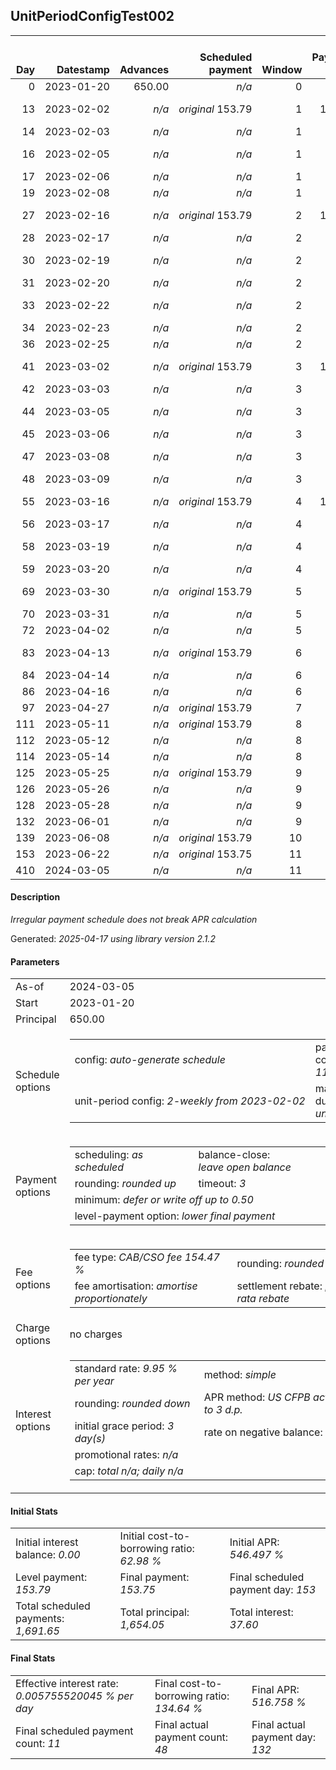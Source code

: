 <h2>UnitPeriodConfigTest002</h2>
<table>
    <thead style="vertical-align: bottom;">
        <th style="text-align: right;">Day</th>
        <th style="text-align: right;">Datestamp</th>
        <th style="text-align: right;">Advances</th>
        <th style="text-align: right;">Scheduled payment</th>
        <th style="text-align: right;">Window</th>
        <th style="text-align: right;">Payment due</th>
        <th style="text-align: right;">Actual payments</th>
        <th style="text-align: right;">Generated payment</th>
        <th style="text-align: right;">Net effect</th>
        <th style="text-align: right;">Payment status</th>
        <th style="text-align: right;">Balance status</th>
        <th style="text-align: right;">Simple interest</th>
        <th style="text-align: right;">New interest</th>
        <th style="text-align: right;">New charges</th>
        <th style="text-align: right;">Principal portion</th>
        <th style="text-align: right;">Fee portion</th>
        <th style="text-align: right;">Interest portion</th>
        <th style="text-align: right;">Charges portion</th>
        <th style="text-align: right;">Fee rebate</th>
        <th style="text-align: right;">Principal balance</th>
        <th style="text-align: right;">Fee balance</th>
        <th style="text-align: right;">Interest balance</th>
        <th style="text-align: right;">Charges balance</th>
        <th style="text-align: right;">Settlement figure</th>
        <th style="text-align: right;">Fee rebate if&nbsp;settled</th>
    </thead>
    <tr style="text-align: right;">
        <td class="ci00">0</td>
        <td class="ci01" style="white-space: nowrap;">2023-01-20</td>
        <td class="ci02">650.00</td>
        <td class="ci03" style="white-space: nowrap;"><i>n/a<i></td>
        <td class="ci04">0</td>
        <td class="ci05">0.00</td>
        <td class="ci06"><i>n/a</i></td>
        <td class="ci07"><i>n/a</i></td>
        <td class="ci08">0.00</td>
        <td class="ci09"><i>none&nbsp;scheduled</i></td>
        <td class="ci10">open</td>
        <td class="ci11">0.0000</td>
        <td class="ci12">0.0000</td>
        <td class="ci13"><i>n/a</i></td>
        <td class="ci14">0.00</td>
        <td class="ci15">0.00</td>
        <td class="ci16">0.00</td>
        <td class="ci17">0.00</td>
        <td class="ci18">0.00</td>
        <td class="ci19">650.00</td>
        <td class="ci20">1,004.05</td>
        <td class="ci21">0.0000</td>
        <td class="ci22">0.00</td>
        <td class="ci23">1,654.05</td>
        <td class="ci24">1,004.05</td>
    </tr>
    <tr style="text-align: right;">
        <td class="ci00">13</td>
        <td class="ci01" style="white-space: nowrap;">2023-02-02</td>
        <td class="ci02"><i>n/a</i></td>
        <td class="ci03" style="white-space: nowrap;"><i>original</i> 153.79</td>
        <td class="ci04">1</td>
        <td class="ci05">153.79</td>
        <td class="ci06">174.94&nbsp;<i>failed</i><br/>174.94&nbsp;<i>failed</i></td>
        <td class="ci07"><i>n/a</i></td>
        <td class="ci08">0.00</td>
        <td class="ci09"><i>paid&nbsp;later&nbsp;in&nbsp;full</i></td>
        <td class="ci10">open</td>
        <td class="ci11">5.8617</td>
        <td class="ci12">5.8617</td>
        <td class="ci13"><i>n/a</i></td>
        <td class="ci14">0.00</td>
        <td class="ci15">0.00</td>
        <td class="ci16">0.00</td>
        <td class="ci17">0.00</td>
        <td class="ci18">0.00</td>
        <td class="ci19">650.00</td>
        <td class="ci20">1,004.05</td>
        <td class="ci21">5.8617</td>
        <td class="ci22">0.00</td>
        <td class="ci23">741.17</td>
        <td class="ci24">918.74</td>
    </tr>
    <tr style="text-align: right;">
        <td class="ci00">14</td>
        <td class="ci01" style="white-space: nowrap;">2023-02-03</td>
        <td class="ci02"><i>n/a</i></td>
        <td class="ci03" style="white-space: nowrap;"><i>n/a<i></td>
        <td class="ci04">1</td>
        <td class="ci05">0.00</td>
        <td class="ci06">174.94&nbsp;<i>failed</i></td>
        <td class="ci07"><i>n/a</i></td>
        <td class="ci08">0.00</td>
        <td class="ci09"><i>nothing&nbsp;due</i></td>
        <td class="ci10">open</td>
        <td class="ci11">0.4509</td>
        <td class="ci12">0.4509</td>
        <td class="ci13"><i>n/a</i></td>
        <td class="ci14">0.00</td>
        <td class="ci15">0.00</td>
        <td class="ci16">0.00</td>
        <td class="ci17">0.00</td>
        <td class="ci18">0.00</td>
        <td class="ci19">650.00</td>
        <td class="ci20">1,004.05</td>
        <td class="ci21">6.3126</td>
        <td class="ci22">0.00</td>
        <td class="ci23">748.18</td>
        <td class="ci24">912.18</td>
    </tr>
    <tr style="text-align: right;">
        <td class="ci00">16</td>
        <td class="ci01" style="white-space: nowrap;">2023-02-05</td>
        <td class="ci02"><i>n/a</i></td>
        <td class="ci03" style="white-space: nowrap;"><i>n/a<i></td>
        <td class="ci04">1</td>
        <td class="ci05">0.00</td>
        <td class="ci06">174.94&nbsp;<i>failed</i><br/>174.94&nbsp;<i>failed</i></td>
        <td class="ci07"><i>n/a</i></td>
        <td class="ci08">0.00</td>
        <td class="ci09"><i>nothing&nbsp;due</i></td>
        <td class="ci10">open</td>
        <td class="ci11">0.9018</td>
        <td class="ci12">0.9018</td>
        <td class="ci13"><i>n/a</i></td>
        <td class="ci14">0.00</td>
        <td class="ci15">0.00</td>
        <td class="ci16">0.00</td>
        <td class="ci17">0.00</td>
        <td class="ci18">0.00</td>
        <td class="ci19">650.00</td>
        <td class="ci20">1,004.05</td>
        <td class="ci21">7.2144</td>
        <td class="ci22">0.00</td>
        <td class="ci23">762.20</td>
        <td class="ci24">899.06</td>
    </tr>
    <tr style="text-align: right;">
        <td class="ci00">17</td>
        <td class="ci01" style="white-space: nowrap;">2023-02-06</td>
        <td class="ci02"><i>n/a</i></td>
        <td class="ci03" style="white-space: nowrap;"><i>n/a<i></td>
        <td class="ci04">1</td>
        <td class="ci05">0.00</td>
        <td class="ci06">174.94&nbsp;<i>failed</i></td>
        <td class="ci07"><i>n/a</i></td>
        <td class="ci08">0.00</td>
        <td class="ci09"><i>nothing&nbsp;due</i></td>
        <td class="ci10">open</td>
        <td class="ci11">0.4509</td>
        <td class="ci12">0.4509</td>
        <td class="ci13"><i>n/a</i></td>
        <td class="ci14">0.00</td>
        <td class="ci15">0.00</td>
        <td class="ci16">0.00</td>
        <td class="ci17">0.00</td>
        <td class="ci18">0.00</td>
        <td class="ci19">650.00</td>
        <td class="ci20">1,004.05</td>
        <td class="ci21">7.6653</td>
        <td class="ci22">0.00</td>
        <td class="ci23">769.22</td>
        <td class="ci24">892.49</td>
    </tr>
    <tr style="text-align: right;">
        <td class="ci00">19</td>
        <td class="ci01" style="white-space: nowrap;">2023-02-08</td>
        <td class="ci02"><i>n/a</i></td>
        <td class="ci03" style="white-space: nowrap;"><i>n/a<i></td>
        <td class="ci04">1</td>
        <td class="ci05">0.00</td>
        <td class="ci06"><i>confirmed</i>&nbsp;174.94</td>
        <td class="ci07"><i>n/a</i></td>
        <td class="ci08">174.94</td>
        <td class="ci09"><i>extra&nbsp;payment</i></td>
        <td class="ci10">open</td>
        <td class="ci11">0.9018</td>
        <td class="ci12">0.9018</td>
        <td class="ci13"><i>n/a</i></td>
        <td class="ci14">65.38</td>
        <td class="ci15">101.00</td>
        <td class="ci16">8.56</td>
        <td class="ci17">0.00</td>
        <td class="ci18">0.00</td>
        <td class="ci19">584.62</td>
        <td class="ci20">903.05</td>
        <td class="ci21">0.0000</td>
        <td class="ci22">0.00</td>
        <td class="ci23">608.30</td>
        <td class="ci24">879.37</td>
    </tr>
    <tr style="text-align: right;">
        <td class="ci00">27</td>
        <td class="ci01" style="white-space: nowrap;">2023-02-16</td>
        <td class="ci02"><i>n/a</i></td>
        <td class="ci03" style="white-space: nowrap;"><i>original</i> 153.79</td>
        <td class="ci04">2</td>
        <td class="ci05">132.64</td>
        <td class="ci06">174.94&nbsp;<i>failed</i><br/>174.94&nbsp;<i>failed</i></td>
        <td class="ci07"><i>n/a</i></td>
        <td class="ci08">0.00</td>
        <td class="ci09"><i>paid&nbsp;later&nbsp;in&nbsp;full</i></td>
        <td class="ci10">open</td>
        <td class="ci11">3.2443</td>
        <td class="ci12">3.2443</td>
        <td class="ci13"><i>n/a</i></td>
        <td class="ci14">0.00</td>
        <td class="ci15">0.00</td>
        <td class="ci16">0.00</td>
        <td class="ci17">0.00</td>
        <td class="ci18">0.00</td>
        <td class="ci19">584.62</td>
        <td class="ci20">903.05</td>
        <td class="ci21">3.2443</td>
        <td class="ci22">0.00</td>
        <td class="ci23">664.04</td>
        <td class="ci24">826.87</td>
    </tr>
    <tr style="text-align: right;">
        <td class="ci00">28</td>
        <td class="ci01" style="white-space: nowrap;">2023-02-17</td>
        <td class="ci02"><i>n/a</i></td>
        <td class="ci03" style="white-space: nowrap;"><i>n/a<i></td>
        <td class="ci04">2</td>
        <td class="ci05">0.00</td>
        <td class="ci06">174.94&nbsp;<i>failed</i></td>
        <td class="ci07"><i>n/a</i></td>
        <td class="ci08">0.00</td>
        <td class="ci09"><i>nothing&nbsp;due</i></td>
        <td class="ci10">open</td>
        <td class="ci11">0.4055</td>
        <td class="ci12">0.4055</td>
        <td class="ci13"><i>n/a</i></td>
        <td class="ci14">0.00</td>
        <td class="ci15">0.00</td>
        <td class="ci16">0.00</td>
        <td class="ci17">0.00</td>
        <td class="ci18">0.00</td>
        <td class="ci19">584.62</td>
        <td class="ci20">903.05</td>
        <td class="ci21">3.6499</td>
        <td class="ci22">0.00</td>
        <td class="ci23">671.00</td>
        <td class="ci24">820.31</td>
    </tr>
    <tr style="text-align: right;">
        <td class="ci00">30</td>
        <td class="ci01" style="white-space: nowrap;">2023-02-19</td>
        <td class="ci02"><i>n/a</i></td>
        <td class="ci03" style="white-space: nowrap;"><i>n/a<i></td>
        <td class="ci04">2</td>
        <td class="ci05">0.00</td>
        <td class="ci06">174.94&nbsp;<i>failed</i><br/>174.94&nbsp;<i>failed</i></td>
        <td class="ci07"><i>n/a</i></td>
        <td class="ci08">0.00</td>
        <td class="ci09"><i>nothing&nbsp;due</i></td>
        <td class="ci10">open</td>
        <td class="ci11">0.8111</td>
        <td class="ci12">0.8111</td>
        <td class="ci13"><i>n/a</i></td>
        <td class="ci14">0.00</td>
        <td class="ci15">0.00</td>
        <td class="ci16">0.00</td>
        <td class="ci17">0.00</td>
        <td class="ci18">0.00</td>
        <td class="ci19">584.62</td>
        <td class="ci20">903.05</td>
        <td class="ci21">4.4610</td>
        <td class="ci22">0.00</td>
        <td class="ci23">684.95</td>
        <td class="ci24">807.18</td>
    </tr>
    <tr style="text-align: right;">
        <td class="ci00">31</td>
        <td class="ci01" style="white-space: nowrap;">2023-02-20</td>
        <td class="ci02"><i>n/a</i></td>
        <td class="ci03" style="white-space: nowrap;"><i>n/a<i></td>
        <td class="ci04">2</td>
        <td class="ci05">0.00</td>
        <td class="ci06">174.94&nbsp;<i>failed</i></td>
        <td class="ci07"><i>n/a</i></td>
        <td class="ci08">0.00</td>
        <td class="ci09"><i>nothing&nbsp;due</i></td>
        <td class="ci10">open</td>
        <td class="ci11">0.4055</td>
        <td class="ci12">0.4055</td>
        <td class="ci13"><i>n/a</i></td>
        <td class="ci14">0.00</td>
        <td class="ci15">0.00</td>
        <td class="ci16">0.00</td>
        <td class="ci17">0.00</td>
        <td class="ci18">0.00</td>
        <td class="ci19">584.62</td>
        <td class="ci20">903.05</td>
        <td class="ci21">4.8665</td>
        <td class="ci22">0.00</td>
        <td class="ci23">691.91</td>
        <td class="ci24">800.62</td>
    </tr>
    <tr style="text-align: right;">
        <td class="ci00">33</td>
        <td class="ci01" style="white-space: nowrap;">2023-02-22</td>
        <td class="ci02"><i>n/a</i></td>
        <td class="ci03" style="white-space: nowrap;"><i>n/a<i></td>
        <td class="ci04">2</td>
        <td class="ci05">0.00</td>
        <td class="ci06">174.94&nbsp;<i>failed</i><br/>174.94&nbsp;<i>failed</i></td>
        <td class="ci07"><i>n/a</i></td>
        <td class="ci08">0.00</td>
        <td class="ci09"><i>nothing&nbsp;due</i></td>
        <td class="ci10">open</td>
        <td class="ci11">0.8111</td>
        <td class="ci12">0.8111</td>
        <td class="ci13"><i>n/a</i></td>
        <td class="ci14">0.00</td>
        <td class="ci15">0.00</td>
        <td class="ci16">0.00</td>
        <td class="ci17">0.00</td>
        <td class="ci18">0.00</td>
        <td class="ci19">584.62</td>
        <td class="ci20">903.05</td>
        <td class="ci21">5.6776</td>
        <td class="ci22">0.00</td>
        <td class="ci23">705.84</td>
        <td class="ci24">787.50</td>
    </tr>
    <tr style="text-align: right;">
        <td class="ci00">34</td>
        <td class="ci01" style="white-space: nowrap;">2023-02-23</td>
        <td class="ci02"><i>n/a</i></td>
        <td class="ci03" style="white-space: nowrap;"><i>n/a<i></td>
        <td class="ci04">2</td>
        <td class="ci05">0.00</td>
        <td class="ci06">174.94&nbsp;<i>failed</i></td>
        <td class="ci07"><i>n/a</i></td>
        <td class="ci08">0.00</td>
        <td class="ci09"><i>nothing&nbsp;due</i></td>
        <td class="ci10">open</td>
        <td class="ci11">0.4055</td>
        <td class="ci12">0.4055</td>
        <td class="ci13"><i>n/a</i></td>
        <td class="ci14">0.00</td>
        <td class="ci15">0.00</td>
        <td class="ci16">0.00</td>
        <td class="ci17">0.00</td>
        <td class="ci18">0.00</td>
        <td class="ci19">584.62</td>
        <td class="ci20">903.05</td>
        <td class="ci21">6.0831</td>
        <td class="ci22">0.00</td>
        <td class="ci23">712.82</td>
        <td class="ci24">780.93</td>
    </tr>
    <tr style="text-align: right;">
        <td class="ci00">36</td>
        <td class="ci01" style="white-space: nowrap;">2023-02-25</td>
        <td class="ci02"><i>n/a</i></td>
        <td class="ci03" style="white-space: nowrap;"><i>n/a<i></td>
        <td class="ci04">2</td>
        <td class="ci05">0.00</td>
        <td class="ci06"><i>confirmed</i>&nbsp;174.94</td>
        <td class="ci07"><i>n/a</i></td>
        <td class="ci08">174.94</td>
        <td class="ci09"><i>extra&nbsp;payment</i></td>
        <td class="ci10">open</td>
        <td class="ci11">0.8111</td>
        <td class="ci12">0.8111</td>
        <td class="ci13"><i>n/a</i></td>
        <td class="ci14">66.03</td>
        <td class="ci15">102.02</td>
        <td class="ci16">6.89</td>
        <td class="ci17">0.00</td>
        <td class="ci18">0.00</td>
        <td class="ci19">518.59</td>
        <td class="ci20">801.03</td>
        <td class="ci21">0.0000</td>
        <td class="ci22">0.00</td>
        <td class="ci23">551.81</td>
        <td class="ci24">767.81</td>
    </tr>
    <tr style="text-align: right;">
        <td class="ci00">41</td>
        <td class="ci01" style="white-space: nowrap;">2023-03-02</td>
        <td class="ci02"><i>n/a</i></td>
        <td class="ci03" style="white-space: nowrap;"><i>original</i> 153.79</td>
        <td class="ci04">3</td>
        <td class="ci05">111.49</td>
        <td class="ci06">174.94&nbsp;<i>failed</i><br/>174.94&nbsp;<i>failed</i></td>
        <td class="ci07"><i>n/a</i></td>
        <td class="ci08">0.00</td>
        <td class="ci09"><i>missed&nbsp;payment</i></td>
        <td class="ci10">open</td>
        <td class="ci11">1.7987</td>
        <td class="ci12">1.7987</td>
        <td class="ci13"><i>n/a</i></td>
        <td class="ci14">0.00</td>
        <td class="ci15">0.00</td>
        <td class="ci16">0.00</td>
        <td class="ci17">0.00</td>
        <td class="ci18">0.00</td>
        <td class="ci19">518.59</td>
        <td class="ci20">801.03</td>
        <td class="ci21">1.7987</td>
        <td class="ci22">0.00</td>
        <td class="ci23">586.41</td>
        <td class="ci24">735.00</td>
    </tr>
    <tr style="text-align: right;">
        <td class="ci00">42</td>
        <td class="ci01" style="white-space: nowrap;">2023-03-03</td>
        <td class="ci02"><i>n/a</i></td>
        <td class="ci03" style="white-space: nowrap;"><i>n/a<i></td>
        <td class="ci04">3</td>
        <td class="ci05">0.00</td>
        <td class="ci06">174.94&nbsp;<i>failed</i></td>
        <td class="ci07"><i>n/a</i></td>
        <td class="ci08">0.00</td>
        <td class="ci09"><i>nothing&nbsp;due</i></td>
        <td class="ci10">open</td>
        <td class="ci11">0.3597</td>
        <td class="ci12">0.3597</td>
        <td class="ci13"><i>n/a</i></td>
        <td class="ci14">0.00</td>
        <td class="ci15">0.00</td>
        <td class="ci16">0.00</td>
        <td class="ci17">0.00</td>
        <td class="ci18">0.00</td>
        <td class="ci19">518.59</td>
        <td class="ci20">801.03</td>
        <td class="ci21">2.1584</td>
        <td class="ci22">0.00</td>
        <td class="ci23">593.34</td>
        <td class="ci24">728.43</td>
    </tr>
    <tr style="text-align: right;">
        <td class="ci00">44</td>
        <td class="ci01" style="white-space: nowrap;">2023-03-05</td>
        <td class="ci02"><i>n/a</i></td>
        <td class="ci03" style="white-space: nowrap;"><i>n/a<i></td>
        <td class="ci04">3</td>
        <td class="ci05">0.00</td>
        <td class="ci06">174.94&nbsp;<i>failed</i><br/>174.94&nbsp;<i>failed</i></td>
        <td class="ci07"><i>n/a</i></td>
        <td class="ci08">0.00</td>
        <td class="ci09"><i>nothing&nbsp;due</i></td>
        <td class="ci10">open</td>
        <td class="ci11">0.7195</td>
        <td class="ci12">0.7195</td>
        <td class="ci13"><i>n/a</i></td>
        <td class="ci14">0.00</td>
        <td class="ci15">0.00</td>
        <td class="ci16">0.00</td>
        <td class="ci17">0.00</td>
        <td class="ci18">0.00</td>
        <td class="ci19">518.59</td>
        <td class="ci20">801.03</td>
        <td class="ci21">2.8779</td>
        <td class="ci22">0.00</td>
        <td class="ci23">607.18</td>
        <td class="ci24">715.31</td>
    </tr>
    <tr style="text-align: right;">
        <td class="ci00">45</td>
        <td class="ci01" style="white-space: nowrap;">2023-03-06</td>
        <td class="ci02"><i>n/a</i></td>
        <td class="ci03" style="white-space: nowrap;"><i>n/a<i></td>
        <td class="ci04">3</td>
        <td class="ci05">0.00</td>
        <td class="ci06">174.94&nbsp;<i>failed</i></td>
        <td class="ci07"><i>n/a</i></td>
        <td class="ci08">0.00</td>
        <td class="ci09"><i>nothing&nbsp;due</i></td>
        <td class="ci10">open</td>
        <td class="ci11">0.3597</td>
        <td class="ci12">0.3597</td>
        <td class="ci13"><i>n/a</i></td>
        <td class="ci14">0.00</td>
        <td class="ci15">0.00</td>
        <td class="ci16">0.00</td>
        <td class="ci17">0.00</td>
        <td class="ci18">0.00</td>
        <td class="ci19">518.59</td>
        <td class="ci20">801.03</td>
        <td class="ci21">3.2376</td>
        <td class="ci22">0.00</td>
        <td class="ci23">614.10</td>
        <td class="ci24">708.75</td>
    </tr>
    <tr style="text-align: right;">
        <td class="ci00">47</td>
        <td class="ci01" style="white-space: nowrap;">2023-03-08</td>
        <td class="ci02"><i>n/a</i></td>
        <td class="ci03" style="white-space: nowrap;"><i>n/a<i></td>
        <td class="ci04">3</td>
        <td class="ci05">0.00</td>
        <td class="ci06">174.94&nbsp;<i>failed</i><br/>174.94&nbsp;<i>failed</i></td>
        <td class="ci07"><i>n/a</i></td>
        <td class="ci08">0.00</td>
        <td class="ci09"><i>nothing&nbsp;due</i></td>
        <td class="ci10">open</td>
        <td class="ci11">0.7195</td>
        <td class="ci12">0.7195</td>
        <td class="ci13"><i>n/a</i></td>
        <td class="ci14">0.00</td>
        <td class="ci15">0.00</td>
        <td class="ci16">0.00</td>
        <td class="ci17">0.00</td>
        <td class="ci18">0.00</td>
        <td class="ci19">518.59</td>
        <td class="ci20">801.03</td>
        <td class="ci21">3.9571</td>
        <td class="ci22">0.00</td>
        <td class="ci23">627.95</td>
        <td class="ci24">695.62</td>
    </tr>
    <tr style="text-align: right;">
        <td class="ci00">48</td>
        <td class="ci01" style="white-space: nowrap;">2023-03-09</td>
        <td class="ci02"><i>n/a</i></td>
        <td class="ci03" style="white-space: nowrap;"><i>n/a<i></td>
        <td class="ci04">3</td>
        <td class="ci05">0.00</td>
        <td class="ci06">174.94&nbsp;<i>failed</i></td>
        <td class="ci07"><i>n/a</i></td>
        <td class="ci08">0.00</td>
        <td class="ci09"><i>nothing&nbsp;due</i></td>
        <td class="ci10">open</td>
        <td class="ci11">0.3597</td>
        <td class="ci12">0.3597</td>
        <td class="ci13"><i>n/a</i></td>
        <td class="ci14">0.00</td>
        <td class="ci15">0.00</td>
        <td class="ci16">0.00</td>
        <td class="ci17">0.00</td>
        <td class="ci18">0.00</td>
        <td class="ci19">518.59</td>
        <td class="ci20">801.03</td>
        <td class="ci21">4.3168</td>
        <td class="ci22">0.00</td>
        <td class="ci23">634.87</td>
        <td class="ci24">689.06</td>
    </tr>
    <tr style="text-align: right;">
        <td class="ci00">55</td>
        <td class="ci01" style="white-space: nowrap;">2023-03-16</td>
        <td class="ci02"><i>n/a</i></td>
        <td class="ci03" style="white-space: nowrap;"><i>original</i> 153.79</td>
        <td class="ci04">4</td>
        <td class="ci05">153.79</td>
        <td class="ci06">174.94&nbsp;<i>failed</i><br/><i>confirmed</i>&nbsp;174.94</td>
        <td class="ci07"><i>n/a</i></td>
        <td class="ci08">174.94</td>
        <td class="ci09"><i>overpayment</i></td>
        <td class="ci10">open</td>
        <td class="ci11">2.5181</td>
        <td class="ci12">2.5181</td>
        <td class="ci13"><i>n/a</i></td>
        <td class="ci14">66.06</td>
        <td class="ci15">102.05</td>
        <td class="ci16">6.83</td>
        <td class="ci17">0.00</td>
        <td class="ci18">0.00</td>
        <td class="ci19">452.53</td>
        <td class="ci20">698.98</td>
        <td class="ci21">0.0000</td>
        <td class="ci22">0.00</td>
        <td class="ci23">508.39</td>
        <td class="ci24">643.12</td>
    </tr>
    <tr style="text-align: right;">
        <td class="ci00">56</td>
        <td class="ci01" style="white-space: nowrap;">2023-03-17</td>
        <td class="ci02"><i>n/a</i></td>
        <td class="ci03" style="white-space: nowrap;"><i>n/a<i></td>
        <td class="ci04">4</td>
        <td class="ci05">0.00</td>
        <td class="ci06">174.94&nbsp;<i>failed</i></td>
        <td class="ci07"><i>n/a</i></td>
        <td class="ci08">0.00</td>
        <td class="ci09"><i>nothing&nbsp;due</i></td>
        <td class="ci10">open</td>
        <td class="ci11">0.3139</td>
        <td class="ci12">0.3139</td>
        <td class="ci13"><i>n/a</i></td>
        <td class="ci14">0.00</td>
        <td class="ci15">0.00</td>
        <td class="ci16">0.00</td>
        <td class="ci17">0.00</td>
        <td class="ci18">0.00</td>
        <td class="ci19">452.53</td>
        <td class="ci20">698.98</td>
        <td class="ci21">0.3139</td>
        <td class="ci22">0.00</td>
        <td class="ci23">515.26</td>
        <td class="ci24">636.56</td>
    </tr>
    <tr style="text-align: right;">
        <td class="ci00">58</td>
        <td class="ci01" style="white-space: nowrap;">2023-03-19</td>
        <td class="ci02"><i>n/a</i></td>
        <td class="ci03" style="white-space: nowrap;"><i>n/a<i></td>
        <td class="ci04">4</td>
        <td class="ci05">0.00</td>
        <td class="ci06">174.94&nbsp;<i>failed</i><br/>174.94&nbsp;<i>failed</i></td>
        <td class="ci07"><i>n/a</i></td>
        <td class="ci08">0.00</td>
        <td class="ci09"><i>nothing&nbsp;due</i></td>
        <td class="ci10">open</td>
        <td class="ci11">0.6278</td>
        <td class="ci12">0.6278</td>
        <td class="ci13"><i>n/a</i></td>
        <td class="ci14">0.00</td>
        <td class="ci15">0.00</td>
        <td class="ci16">0.00</td>
        <td class="ci17">0.00</td>
        <td class="ci18">0.00</td>
        <td class="ci19">452.53</td>
        <td class="ci20">698.98</td>
        <td class="ci21">0.9417</td>
        <td class="ci22">0.00</td>
        <td class="ci23">529.02</td>
        <td class="ci24">623.43</td>
    </tr>
    <tr style="text-align: right;">
        <td class="ci00">59</td>
        <td class="ci01" style="white-space: nowrap;">2023-03-20</td>
        <td class="ci02"><i>n/a</i></td>
        <td class="ci03" style="white-space: nowrap;"><i>n/a<i></td>
        <td class="ci04">4</td>
        <td class="ci05">0.00</td>
        <td class="ci06"><i>confirmed</i>&nbsp;174.94</td>
        <td class="ci07"><i>n/a</i></td>
        <td class="ci08">174.94</td>
        <td class="ci09"><i>extra&nbsp;payment</i></td>
        <td class="ci10">open</td>
        <td class="ci11">0.3139</td>
        <td class="ci12">0.3139</td>
        <td class="ci13"><i>n/a</i></td>
        <td class="ci14">68.25</td>
        <td class="ci15">105.44</td>
        <td class="ci16">1.25</td>
        <td class="ci17">0.00</td>
        <td class="ci18">0.00</td>
        <td class="ci19">384.28</td>
        <td class="ci20">593.54</td>
        <td class="ci21">0.0000</td>
        <td class="ci22">0.00</td>
        <td class="ci23">360.95</td>
        <td class="ci24">616.87</td>
    </tr>
    <tr style="text-align: right;">
        <td class="ci00">69</td>
        <td class="ci01" style="white-space: nowrap;">2023-03-30</td>
        <td class="ci02"><i>n/a</i></td>
        <td class="ci03" style="white-space: nowrap;"><i>original</i> 153.79</td>
        <td class="ci04">5</td>
        <td class="ci05">69.19</td>
        <td class="ci06">174.94&nbsp;<i>failed</i><br/>174.94&nbsp;<i>failed</i></td>
        <td class="ci07"><i>n/a</i></td>
        <td class="ci08">0.00</td>
        <td class="ci09"><i>paid&nbsp;later&nbsp;in&nbsp;full</i></td>
        <td class="ci10">open</td>
        <td class="ci11">2.6656</td>
        <td class="ci12">2.6656</td>
        <td class="ci13"><i>n/a</i></td>
        <td class="ci14">0.00</td>
        <td class="ci15">0.00</td>
        <td class="ci16">0.00</td>
        <td class="ci17">0.00</td>
        <td class="ci18">0.00</td>
        <td class="ci19">384.28</td>
        <td class="ci20">593.54</td>
        <td class="ci21">2.6656</td>
        <td class="ci22">0.00</td>
        <td class="ci23">429.23</td>
        <td class="ci24">551.25</td>
    </tr>
    <tr style="text-align: right;">
        <td class="ci00">70</td>
        <td class="ci01" style="white-space: nowrap;">2023-03-31</td>
        <td class="ci02"><i>n/a</i></td>
        <td class="ci03" style="white-space: nowrap;"><i>n/a<i></td>
        <td class="ci04">5</td>
        <td class="ci05">0.00</td>
        <td class="ci06">174.94&nbsp;<i>failed</i></td>
        <td class="ci07"><i>n/a</i></td>
        <td class="ci08">0.00</td>
        <td class="ci09"><i>nothing&nbsp;due</i></td>
        <td class="ci10">open</td>
        <td class="ci11">0.2666</td>
        <td class="ci12">0.2666</td>
        <td class="ci13"><i>n/a</i></td>
        <td class="ci14">0.00</td>
        <td class="ci15">0.00</td>
        <td class="ci16">0.00</td>
        <td class="ci17">0.00</td>
        <td class="ci18">0.00</td>
        <td class="ci19">384.28</td>
        <td class="ci20">593.54</td>
        <td class="ci21">2.9321</td>
        <td class="ci22">0.00</td>
        <td class="ci23">436.06</td>
        <td class="ci24">544.69</td>
    </tr>
    <tr style="text-align: right;">
        <td class="ci00">72</td>
        <td class="ci01" style="white-space: nowrap;">2023-04-02</td>
        <td class="ci02"><i>n/a</i></td>
        <td class="ci03" style="white-space: nowrap;"><i>n/a<i></td>
        <td class="ci04">5</td>
        <td class="ci05">0.00</td>
        <td class="ci06"><i>confirmed</i>&nbsp;174.94</td>
        <td class="ci07"><i>n/a</i></td>
        <td class="ci08">174.94</td>
        <td class="ci09"><i>extra&nbsp;payment</i></td>
        <td class="ci10">open</td>
        <td class="ci11">0.5331</td>
        <td class="ci12">0.5331</td>
        <td class="ci13"><i>n/a</i></td>
        <td class="ci14">67.38</td>
        <td class="ci15">104.10</td>
        <td class="ci16">3.46</td>
        <td class="ci17">0.00</td>
        <td class="ci18">0.00</td>
        <td class="ci19">316.90</td>
        <td class="ci20">489.44</td>
        <td class="ci21">0.0000</td>
        <td class="ci22">0.00</td>
        <td class="ci23">274.78</td>
        <td class="ci24">531.56</td>
    </tr>
    <tr style="text-align: right;">
        <td class="ci00">83</td>
        <td class="ci01" style="white-space: nowrap;">2023-04-13</td>
        <td class="ci02"><i>n/a</i></td>
        <td class="ci03" style="white-space: nowrap;"><i>original</i> 153.79</td>
        <td class="ci04">6</td>
        <td class="ci05">48.04</td>
        <td class="ci06">174.94&nbsp;<i>failed</i><br/>174.94&nbsp;<i>failed</i></td>
        <td class="ci07"><i>n/a</i></td>
        <td class="ci08">0.00</td>
        <td class="ci09"><i>paid&nbsp;later&nbsp;in&nbsp;full</i></td>
        <td class="ci10">open</td>
        <td class="ci11">2.4179</td>
        <td class="ci12">2.4179</td>
        <td class="ci13"><i>n/a</i></td>
        <td class="ci14">0.00</td>
        <td class="ci15">0.00</td>
        <td class="ci16">0.00</td>
        <td class="ci17">0.00</td>
        <td class="ci18">0.00</td>
        <td class="ci19">316.90</td>
        <td class="ci20">489.44</td>
        <td class="ci21">2.4179</td>
        <td class="ci22">0.00</td>
        <td class="ci23">349.38</td>
        <td class="ci24">459.37</td>
    </tr>
    <tr style="text-align: right;">
        <td class="ci00">84</td>
        <td class="ci01" style="white-space: nowrap;">2023-04-14</td>
        <td class="ci02"><i>n/a</i></td>
        <td class="ci03" style="white-space: nowrap;"><i>n/a<i></td>
        <td class="ci04">6</td>
        <td class="ci05">0.00</td>
        <td class="ci06">174.94&nbsp;<i>failed</i></td>
        <td class="ci07"><i>n/a</i></td>
        <td class="ci08">0.00</td>
        <td class="ci09"><i>nothing&nbsp;due</i></td>
        <td class="ci10">open</td>
        <td class="ci11">0.2198</td>
        <td class="ci12">0.2198</td>
        <td class="ci13"><i>n/a</i></td>
        <td class="ci14">0.00</td>
        <td class="ci15">0.00</td>
        <td class="ci16">0.00</td>
        <td class="ci17">0.00</td>
        <td class="ci18">0.00</td>
        <td class="ci19">316.90</td>
        <td class="ci20">489.44</td>
        <td class="ci21">2.6377</td>
        <td class="ci22">0.00</td>
        <td class="ci23">356.16</td>
        <td class="ci24">452.81</td>
    </tr>
    <tr style="text-align: right;">
        <td class="ci00">86</td>
        <td class="ci01" style="white-space: nowrap;">2023-04-16</td>
        <td class="ci02"><i>n/a</i></td>
        <td class="ci03" style="white-space: nowrap;"><i>n/a<i></td>
        <td class="ci04">6</td>
        <td class="ci05">0.00</td>
        <td class="ci06"><i>confirmed</i>&nbsp;176.20</td>
        <td class="ci07"><i>n/a</i></td>
        <td class="ci08">176.20</td>
        <td class="ci09"><i>extra&nbsp;payment</i></td>
        <td class="ci10">open</td>
        <td class="ci11">0.4396</td>
        <td class="ci12">0.4396</td>
        <td class="ci13"><i>n/a</i></td>
        <td class="ci14">68.03</td>
        <td class="ci15">105.10</td>
        <td class="ci16">3.07</td>
        <td class="ci17">0.00</td>
        <td class="ci18">0.00</td>
        <td class="ci19">248.87</td>
        <td class="ci20">384.34</td>
        <td class="ci21">0.0000</td>
        <td class="ci22">0.00</td>
        <td class="ci23">193.52</td>
        <td class="ci24">439.69</td>
    </tr>
    <tr style="text-align: right;">
        <td class="ci00">97</td>
        <td class="ci01" style="white-space: nowrap;">2023-04-27</td>
        <td class="ci02"><i>n/a</i></td>
        <td class="ci03" style="white-space: nowrap;"><i>original</i> 153.79</td>
        <td class="ci04">7</td>
        <td class="ci05">25.63</td>
        <td class="ci06"><i>confirmed</i>&nbsp;174.94</td>
        <td class="ci07"><i>n/a</i></td>
        <td class="ci08">174.94</td>
        <td class="ci09"><i>overpayment</i></td>
        <td class="ci10">open</td>
        <td class="ci11">1.8988</td>
        <td class="ci12">1.8988</td>
        <td class="ci13"><i>n/a</i></td>
        <td class="ci14">68.00</td>
        <td class="ci15">105.05</td>
        <td class="ci16">1.89</td>
        <td class="ci17">0.00</td>
        <td class="ci18">0.00</td>
        <td class="ci19">180.87</td>
        <td class="ci20">279.29</td>
        <td class="ci21">0.0000</td>
        <td class="ci22">0.00</td>
        <td class="ci23">92.66</td>
        <td class="ci24">367.50</td>
    </tr>
    <tr style="text-align: right;">
        <td class="ci00">111</td>
        <td class="ci01" style="white-space: nowrap;">2023-05-11</td>
        <td class="ci02"><i>n/a</i></td>
        <td class="ci03" style="white-space: nowrap;"><i>original</i> 153.79</td>
        <td class="ci04">8</td>
        <td class="ci05">4.48</td>
        <td class="ci06">174.94&nbsp;<i>failed</i></td>
        <td class="ci07"><i>n/a</i></td>
        <td class="ci08">0.00</td>
        <td class="ci09"><i>paid&nbsp;later&nbsp;in&nbsp;full</i></td>
        <td class="ci10">open</td>
        <td class="ci11">1.7562</td>
        <td class="ci12">1.7562</td>
        <td class="ci13"><i>n/a</i></td>
        <td class="ci14">0.00</td>
        <td class="ci15">0.00</td>
        <td class="ci16">0.00</td>
        <td class="ci17">0.00</td>
        <td class="ci18">0.00</td>
        <td class="ci19">180.87</td>
        <td class="ci20">279.29</td>
        <td class="ci21">1.7562</td>
        <td class="ci22">0.00</td>
        <td class="ci23">186.28</td>
        <td class="ci24">275.63</td>
    </tr>
    <tr style="text-align: right;">
        <td class="ci00">112</td>
        <td class="ci01" style="white-space: nowrap;">2023-05-12</td>
        <td class="ci02"><i>n/a</i></td>
        <td class="ci03" style="white-space: nowrap;"><i>n/a<i></td>
        <td class="ci04">8</td>
        <td class="ci05">0.00</td>
        <td class="ci06">174.94&nbsp;<i>failed</i></td>
        <td class="ci07"><i>n/a</i></td>
        <td class="ci08">0.00</td>
        <td class="ci09"><i>nothing&nbsp;due</i></td>
        <td class="ci10">open</td>
        <td class="ci11">0.1254</td>
        <td class="ci12">0.1254</td>
        <td class="ci13"><i>n/a</i></td>
        <td class="ci14">0.00</td>
        <td class="ci15">0.00</td>
        <td class="ci16">0.00</td>
        <td class="ci17">0.00</td>
        <td class="ci18">0.00</td>
        <td class="ci19">180.87</td>
        <td class="ci20">279.29</td>
        <td class="ci21">1.8816</td>
        <td class="ci22">0.00</td>
        <td class="ci23">192.98</td>
        <td class="ci24">269.06</td>
    </tr>
    <tr style="text-align: right;">
        <td class="ci00">114</td>
        <td class="ci01" style="white-space: nowrap;">2023-05-14</td>
        <td class="ci02"><i>n/a</i></td>
        <td class="ci03" style="white-space: nowrap;"><i>n/a<i></td>
        <td class="ci04">8</td>
        <td class="ci05">0.00</td>
        <td class="ci06"><i>confirmed</i>&nbsp;177.21</td>
        <td class="ci07"><i>n/a</i></td>
        <td class="ci08">177.21</td>
        <td class="ci09"><i>extra&nbsp;payment</i></td>
        <td class="ci10">open</td>
        <td class="ci11">0.2509</td>
        <td class="ci12">0.2509</td>
        <td class="ci13"><i>n/a</i></td>
        <td class="ci14">68.80</td>
        <td class="ci15">106.28</td>
        <td class="ci16">2.13</td>
        <td class="ci17">0.00</td>
        <td class="ci18">0.00</td>
        <td class="ci19">112.07</td>
        <td class="ci20">173.01</td>
        <td class="ci21">0.0000</td>
        <td class="ci22">0.00</td>
        <td class="ci23">29.14</td>
        <td class="ci24">255.94</td>
    </tr>
    <tr style="text-align: right;">
        <td class="ci00">125</td>
        <td class="ci01" style="white-space: nowrap;">2023-05-25</td>
        <td class="ci02"><i>n/a</i></td>
        <td class="ci03" style="white-space: nowrap;"><i>original</i> 153.79</td>
        <td class="ci04">9</td>
        <td class="ci05">0.00</td>
        <td class="ci06">174.94&nbsp;<i>failed</i></td>
        <td class="ci07"><i>n/a</i></td>
        <td class="ci08">0.00</td>
        <td class="ci09"><i>nothing&nbsp;due</i></td>
        <td class="ci10">open</td>
        <td class="ci11">0.8548</td>
        <td class="ci12">0.8548</td>
        <td class="ci13"><i>n/a</i></td>
        <td class="ci14">0.00</td>
        <td class="ci15">0.00</td>
        <td class="ci16">0.00</td>
        <td class="ci17">0.00</td>
        <td class="ci18">0.00</td>
        <td class="ci19">112.07</td>
        <td class="ci20">173.01</td>
        <td class="ci21">0.8548</td>
        <td class="ci22">0.00</td>
        <td class="ci23">102.18</td>
        <td class="ci24">183.75</td>
    </tr>
    <tr style="text-align: right;">
        <td class="ci00">126</td>
        <td class="ci01" style="white-space: nowrap;">2023-05-26</td>
        <td class="ci02"><i>n/a</i></td>
        <td class="ci03" style="white-space: nowrap;"><i>n/a<i></td>
        <td class="ci04">9</td>
        <td class="ci05">0.00</td>
        <td class="ci06">174.94&nbsp;<i>failed</i></td>
        <td class="ci07"><i>n/a</i></td>
        <td class="ci08">0.00</td>
        <td class="ci09"><i>nothing&nbsp;due</i></td>
        <td class="ci10">open</td>
        <td class="ci11">0.0777</td>
        <td class="ci12">0.0777</td>
        <td class="ci13"><i>n/a</i></td>
        <td class="ci14">0.00</td>
        <td class="ci15">0.00</td>
        <td class="ci16">0.00</td>
        <td class="ci17">0.00</td>
        <td class="ci18">0.00</td>
        <td class="ci19">112.07</td>
        <td class="ci20">173.01</td>
        <td class="ci21">0.9326</td>
        <td class="ci22">0.00</td>
        <td class="ci23">108.82</td>
        <td class="ci24">177.19</td>
    </tr>
    <tr style="text-align: right;">
        <td class="ci00">128</td>
        <td class="ci01" style="white-space: nowrap;">2023-05-28</td>
        <td class="ci02"><i>n/a</i></td>
        <td class="ci03" style="white-space: nowrap;"><i>n/a<i></td>
        <td class="ci04">9</td>
        <td class="ci05">0.00</td>
        <td class="ci06"><i>confirmed</i>&nbsp;177.21</td>
        <td class="ci07"><i>n/a</i></td>
        <td class="ci08">177.21</td>
        <td class="ci09"><i>extra&nbsp;payment</i></td>
        <td class="ci10">refund&nbsp;due</td>
        <td class="ci11">0.1554</td>
        <td class="ci12">0.1554</td>
        <td class="ci13"><i>n/a</i></td>
        <td class="ci14">167.19</td>
        <td class="ci15">8.94</td>
        <td class="ci16">1.08</td>
        <td class="ci17">0.00</td>
        <td class="ci18">164.07</td>
        <td class="ci19">-55.12</td>
        <td class="ci20">0.00</td>
        <td class="ci21">0.0000</td>
        <td class="ci22">0.00</td>
        <td class="ci23">-55.12</td>
        <td class="ci24">164.07</td>
    </tr>
    <tr style="text-align: right;">
        <td class="ci00">132</td>
        <td class="ci01" style="white-space: nowrap;">2023-06-01</td>
        <td class="ci02"><i>n/a</i></td>
        <td class="ci03" style="white-space: nowrap;"><i>n/a<i></td>
        <td class="ci04">9</td>
        <td class="ci05">0.00</td>
        <td class="ci06"><i>confirmed</i>&nbsp;199.95</td>
        <td class="ci07"><i>n/a</i></td>
        <td class="ci08">199.95</td>
        <td class="ci09"><i>overpayment</i></td>
        <td class="ci10">refund&nbsp;due</td>
        <td class="ci11">0.0000</td>
        <td class="ci12">0.0000</td>
        <td class="ci13"><i>n/a</i></td>
        <td class="ci14">199.95</td>
        <td class="ci15">0.00</td>
        <td class="ci16">0.00</td>
        <td class="ci17">0.00</td>
        <td class="ci18">0.00</td>
        <td class="ci19">-255.07</td>
        <td class="ci20">0.00</td>
        <td class="ci21">0.0000</td>
        <td class="ci22">0.00</td>
        <td class="ci23">-255.07</td>
        <td class="ci24">137.82</td>
    </tr>
    <tr style="text-align: right;">
        <td class="ci00">139</td>
        <td class="ci01" style="white-space: nowrap;">2023-06-08</td>
        <td class="ci02"><i>n/a</i></td>
        <td class="ci03" style="white-space: nowrap;"><i>original</i> 153.79</td>
        <td class="ci04">10</td>
        <td class="ci05">0.00</td>
        <td class="ci06"><i>n/a</i></td>
        <td class="ci07"><i>n/a</i></td>
        <td class="ci08">0.00</td>
        <td class="ci09"><i>no&nbsp;longer&nbsp;required</i></td>
        <td class="ci10">refund&nbsp;due</td>
        <td class="ci11">0.0000</td>
        <td class="ci12">0.0000</td>
        <td class="ci13"><i>n/a</i></td>
        <td class="ci14">0.00</td>
        <td class="ci15">0.00</td>
        <td class="ci16">0.00</td>
        <td class="ci17">0.00</td>
        <td class="ci18">0.00</td>
        <td class="ci19">-255.07</td>
        <td class="ci20">0.00</td>
        <td class="ci21">0.0000</td>
        <td class="ci22">0.00</td>
        <td class="ci23">-255.07</td>
        <td class="ci24">0.00</td>
    </tr>
    <tr style="text-align: right;">
        <td class="ci00">153</td>
        <td class="ci01" style="white-space: nowrap;">2023-06-22</td>
        <td class="ci02"><i>n/a</i></td>
        <td class="ci03" style="white-space: nowrap;"><i>original</i> 153.75</td>
        <td class="ci04">11</td>
        <td class="ci05">0.00</td>
        <td class="ci06"><i>n/a</i></td>
        <td class="ci07"><i>n/a</i></td>
        <td class="ci08">0.00</td>
        <td class="ci09"><i>no&nbsp;longer&nbsp;required</i></td>
        <td class="ci10">refund&nbsp;due</td>
        <td class="ci11">0.0000</td>
        <td class="ci12">0.0000</td>
        <td class="ci13"><i>n/a</i></td>
        <td class="ci14">0.00</td>
        <td class="ci15">0.00</td>
        <td class="ci16">0.00</td>
        <td class="ci17">0.00</td>
        <td class="ci18">0.00</td>
        <td class="ci19">-255.07</td>
        <td class="ci20">0.00</td>
        <td class="ci21">0.0000</td>
        <td class="ci22">0.00</td>
        <td class="ci23">-255.07</td>
        <td class="ci24">0.00</td>
    </tr>
    <tr style="text-align: right;">
        <td class="ci00">410</td>
        <td class="ci01" style="white-space: nowrap;">2024-03-05</td>
        <td class="ci02"><i>n/a</i></td>
        <td class="ci03" style="white-space: nowrap;"><i>n/a<i></td>
        <td class="ci04">11</td>
        <td class="ci05">0.00</td>
        <td class="ci06"><i>n/a</i></td>
        <td class="ci07">-255.07</td>
        <td class="ci08">-255.07</td>
        <td class="ci09"><i>generated</i></td>
        <td class="ci10">closed</td>
        <td class="ci11">0.0000</td>
        <td class="ci12">0.0000</td>
        <td class="ci13"><i>n/a</i></td>
        <td class="ci14">-255.07</td>
        <td class="ci15">0.00</td>
        <td class="ci16">0.00</td>
        <td class="ci17">0.00</td>
        <td class="ci18">0.00</td>
        <td class="ci19">0.00</td>
        <td class="ci20">0.00</td>
        <td class="ci21">0.0000</td>
        <td class="ci22">0.00</td>
        <td class="ci23">0.00</td>
        <td class="ci24">0.00</td>
    </tr>
</table>

<h4>Description</h4>
<p><i>Irregular payment schedule does not break APR calculation</i></p>
<p>Generated: <i>2025-04-17 using library version 2.1.2</i></p>
<h4>Parameters</h4>
<table>
    <tr>
        <td>As-of</td>
        <td>2024-03-05</td>
    </tr>
    <tr>
        <td>Start</td>
        <td>2023-01-20</td>
    </tr>
    <tr>
        <td>Principal</td>
        <td>650.00</td>
    </tr>
    <tr>
        <td>Schedule options</td>
        <td>
            <table>
                <tr>
                    <td>config: <i>auto-generate schedule</i></td>
                    <td>payment count: <i>11</i></td>
                </tr>
                <tr>
                    <td style="white-space: nowrap;">unit-period config: <i>2-weekly from 2023-02-02</i></td>
                    <td>max duration: <i>unlimited</i></td>
                </tr>
            </table>
        </td>
    </tr>
    <tr>
        <td>Payment options</td>
        <td>
            <table>
                <tr>
                    <td>scheduling: <i>as scheduled</i></td>
                    <td>balance-close: <i>leave&nbsp;open&nbsp;balance</i></td>
                </tr>
                <tr>
                    <td>rounding: <i>rounded up</i></td>
                    <td>timeout: <i>3</i></td>
                </tr>
                <tr>
                    <td colspan='2'>minimum: <i>defer&nbsp;or&nbsp;write&nbsp;off&nbsp;up&nbsp;to&nbsp;0.50</i></td>
                </tr>
                <tr>
                    <td colspan='2'>level-payment option: <i>lower&nbsp;final&nbsp;payment</i></td>
                </tr>
            </table>
        </td>
    </tr>
    <tr>
        <td>Fee options</td>
        <td>
            <table>
                <tr>
                    <td>fee type: <i><i>CAB/CSO fee</i> 154.47 %</i></td>
                    <td>rounding: <i>rounded down</i></td>
                </tr>
                <tr>
                    <td>fee amortisation: <i>amortise proportionately</i></td>
                    <td>settlement rebate: <i>pro-rata rebate</i></td>
                </tr>
            </table>
        </td>
    </tr>
    <tr>
        <td>Charge options</td>
        <td>no charges
        </td>
    </tr>
    <tr>
        <td>Interest options</td>
        <td>
            <table>
                <tr>
                    <td>standard rate: <i>9.95 % per year</i></td>
                    <td>method: <i>simple</i></td>
                </tr>
                <tr>
                    <td>rounding: <i>rounded down</i></td>
                    <td>APR method: <i>US CFPB actuarial to 3 d.p.</i></td>
                </tr>
                <tr>
                    <td>initial grace period: <i>3 day(s)</i></td>
                    <td>rate on negative balance: <i>zero</i></td>
                </tr>
                <tr>
                    <td colspan="2">promotional rates: <i><i>n/a</i></i></td>
                </tr>
                <tr>
                    <td colspan="2">cap: <i>total <i>n/a</i>; daily <i>n/a</i></td>
                </tr>
            </table>
        </td>
    </tr>
</table>
<h4>Initial Stats</h4>
<table>
    <tr>
        <td>Initial interest balance: <i>0.00</i></td>
        <td>Initial cost-to-borrowing ratio: <i>62.98 %</i></td>
        <td>Initial APR: <i>546.497 %</i></td>
    </tr>
    <tr>
        <td>Level payment: <i>153.79</i></td>
        <td>Final payment: <i>153.75</i></td>
        <td>Final scheduled payment day: <i>153</i></td>
    </tr>
    <tr>
        <td>Total scheduled payments: <i>1,691.65</i></td>
        <td>Total principal: <i>1,654.05</i></td>
        <td>Total interest: <i>37.60</i></td>
    </tr>
</table>

<h4>Final Stats</h4>
<table>
    <tr>
        <td>Effective interest rate: <i>0.005755520045 % per day</i></td>
        <td>Final cost-to-borrowing ratio: <i>134.64 %</i></td>
        <td>Final APR: <i>516.758 %</i></td>
    </tr>
    <tr>
        <td>Final scheduled payment count: <i>11</i></td>
        <td>Final actual payment count: <i>48</i></td>
        <td>Final actual payment day: <i>132</i></td>
    </tr>
</table>
